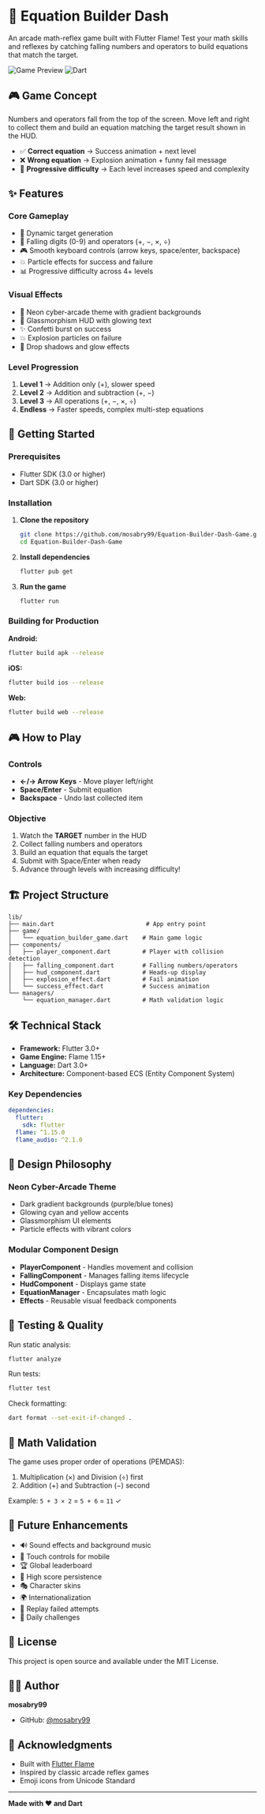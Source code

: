 # 🥈 Equation Builder Dash

An arcade math-reflex game built with Flutter Flame! Test your math skills and reflexes by catching falling numbers and operators to build equations that match the target.

![Game Preview](https://img.shields.io/badge/Flutter-Flame-blue?logo=flutter)
![Dart](https://img.shields.io/badge/Dart-3.0+-0175C2?logo=dart)

## 🎮 Game Concept

Numbers and operators fall from the top of the screen. Move left and right to collect them and build an equation matching the target result shown in the HUD.

- ✅ **Correct equation** → Success animation + next level
- ❌ **Wrong equation** → Explosion animation + funny fail message
- 🚀 **Progressive difficulty** → Each level increases speed and complexity

## ✨ Features

### Core Gameplay
- 🎯 Dynamic target generation
- 🔢 Falling digits (0-9) and operators (+, −, ×, ÷)
- 🎮 Smooth keyboard controls (arrow keys, space/enter, backspace)
- 💥 Particle effects for success and failure
- 📊 Progressive difficulty across 4+ levels

### Visual Effects
- 🌌 Neon cyber-arcade theme with gradient backgrounds
- 💎 Glassmorphism HUD with glowing text
- ✨ Confetti burst on success
- 💥 Explosion particles on failure
- 🎨 Drop shadows and glow effects

### Level Progression
1. **Level 1** → Addition only (+), slower speed
2. **Level 2** → Addition and subtraction (+, −)
3. **Level 3** → All operations (+, −, ×, ÷)
4. **Endless** → Faster speeds, complex multi-step equations

## 🚀 Getting Started

### Prerequisites

- Flutter SDK (3.0 or higher)
- Dart SDK (3.0 or higher)

### Installation

1. **Clone the repository**
   ```bash
   git clone https://github.com/mosabry99/Equation-Builder-Dash-Game.git
   cd Equation-Builder-Dash-Game
   ```

2. **Install dependencies**
   ```bash
   flutter pub get
   ```

3. **Run the game**
   ```bash
   flutter run
   ```

### Building for Production

**Android:**
```bash
flutter build apk --release
```

**iOS:**
```bash
flutter build ios --release
```

**Web:**
```bash
flutter build web --release
```

## 🎮 How to Play

### Controls
- **←/→ Arrow Keys** - Move player left/right
- **Space/Enter** - Submit equation
- **Backspace** - Undo last collected item

### Objective
1. Watch the **TARGET** number in the HUD
2. Collect falling numbers and operators
3. Build an equation that equals the target
4. Submit with Space/Enter when ready
5. Advance through levels with increasing difficulty!

## 🏗️ Project Structure

```
lib/
├── main.dart                          # App entry point
├── game/
│   └── equation_builder_game.dart    # Main game logic
├── components/
│   ├── player_component.dart         # Player with collision detection
│   ├── falling_component.dart        # Falling numbers/operators
│   ├── hud_component.dart            # Heads-up display
│   ├── explosion_effect.dart         # Fail animation
│   └── success_effect.dart           # Success animation
└── managers/
    └── equation_manager.dart         # Math validation logic
```

## 🛠️ Technical Stack

- **Framework:** Flutter 3.0+
- **Game Engine:** Flame 1.15+
- **Language:** Dart 3.0+
- **Architecture:** Component-based ECS (Entity Component System)

### Key Dependencies
```yaml
dependencies:
  flutter:
    sdk: flutter
  flame: ^1.15.0
  flame_audio: ^2.1.0
```

## 🎨 Design Philosophy

### Neon Cyber-Arcade Theme
- Dark gradient backgrounds (purple/blue tones)
- Glowing cyan and yellow accents
- Glassmorphism UI elements
- Particle effects with vibrant colors

### Modular Component Design
- **PlayerComponent** - Handles movement and collision
- **FallingComponent** - Manages falling items lifecycle
- **HudComponent** - Displays game state
- **EquationManager** - Encapsulates math logic
- **Effects** - Reusable visual feedback components

## 🧪 Testing & Quality

Run static analysis:
```bash
flutter analyze
```

Run tests:
```bash
flutter test
```

Check formatting:
```bash
dart format --set-exit-if-changed .
```

## 📝 Math Validation

The game uses proper order of operations (PEMDAS):
1. Multiplication (×) and Division (÷) first
2. Addition (+) and Subtraction (−) second

Example: `5 + 3 × 2` = `5 + 6` = `11` ✓

## 🎯 Future Enhancements

- 🔊 Sound effects and background music
- 📱 Touch controls for mobile
- 🏆 Global leaderboard
- 💾 High score persistence
- 🎭 Character skins
- 🌍 Internationalization
- 🎥 Replay failed attempts
- 🏅 Daily challenges

## 📄 License

This project is open source and available under the MIT License.

## 👨‍💻 Author

**mosabry99**
- GitHub: [@mosabry99](https://github.com/mosabry99)

## 🙏 Acknowledgments

- Built with [Flutter Flame](https://flame-engine.org/)
- Inspired by classic arcade reflex games
- Emoji icons from Unicode Standard

---

**Made with ❤️ and Dart**